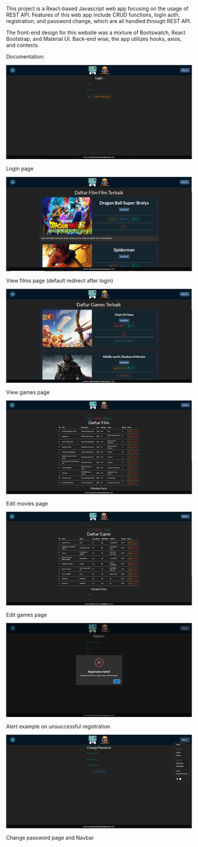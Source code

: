 This project is a React-based Javascript web app focusing on the usage of REST API. Features of this web app include CRUD functions, login auth, registration, and password change, which are all handled through REST API.

The front-end design for this website was a mixture of Bootswatch, React Bootstrap, and Material UI. Back-end wise, the app utilizes hooks, axios, and contexts.

Documentation:

![alt text](https://github.com/f1reboywatergrl/FP-Sanbercode-Reactjs-Batch18/blob/main/final-project/src/documentation/login.png?raw=true)

Login page

![alt text](https://github.com/f1reboywatergrl/FP-Sanbercode-Reactjs-Batch18/blob/main/final-project/src/documentation/films.png?raw=true)

View films page (default redirect after login)

![alt text](https://github.com/f1reboywatergrl/FP-Sanbercode-Reactjs-Batch18/blob/main/final-project/src/documentation/games.png?raw=true)

View games page

![alt text](https://github.com/f1reboywatergrl/FP-Sanbercode-Reactjs-Batch18/blob/main/final-project/src/documentation/editmovies.png?raw=true)

Edit movies page

![alt text](https://github.com/f1reboywatergrl/FP-Sanbercode-Reactjs-Batch18/blob/main/final-project/src/documentation/editgames.png?raw=true)

Edit games page

![alt text](https://github.com/f1reboywatergrl/FP-Sanbercode-Reactjs-Batch18/blob/main/final-project/src/documentation/alertexample.png?raw=true)

Alert example on unsuccessful registration

![alt text](https://github.com/f1reboywatergrl/FP-Sanbercode-Reactjs-Batch18/blob/main/final-project/src/documentation/changepass_nav.PNG?raw=true)

Change password page and Navbar
